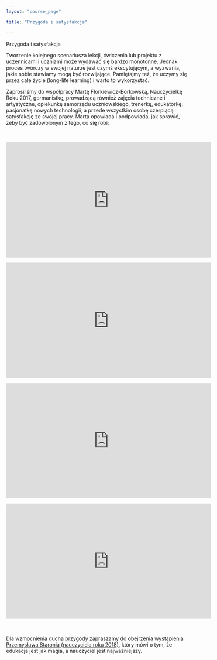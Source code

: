 ```yaml
---
layout: "course_page"

title: "Przygoda i satysfakcja"

---
```


<div class="text-center screen-title">
Przygoda i satysfakcja
</div>

<div class="screen-content">
  <p>Tworzenie kolejnego scenariusza lekcji, ćwiczenia lub projektu z uczennicami i uczniami może wydawać się bardzo monotonne. Jednak proces twórczy w swojej naturze jest czymś ekscytującym, a wyzwania, jakie sobie stawiamy mogą być rozwijające. Pamiętajmy też, że uczymy się przez całe życie (long-life learning) i warto to wykorzystać.</p>
  
  <p>Zaprosiliśmy do współpracy Martę Florkiewicz-Borkowską, Nauczycielkę Roku 2017, germanistkę, prowadzącą również zajęcia techniczne i artystyczne, opiekunkę samorządu uczniowskiego, trenerkę, edukatorkę, pasjonatkę nowych technologii, a przede wszystkim osobę czerpiącą satysfakcję ze swojej pracy. Marta opowiada i podpowiada, jak sprawić, żeby być zadowolonym z tego, co się robi:</p>
  
 &nbsp;
 
 <div class="row">
  <div class="col-md-6 col-xs-12">
  <p>  <div class="embed-responsive embed-responsive-16by9"> 
   <iframe width="560" height="315" src="https://www.youtube.com/embed/8BgbeRz1S1E" frameborder="0" allow="autoplay; encrypted-media" allowfullscreen></iframe> </p></div>
  </div>
 
  <div class="col-md-6 col-xs-12">
   <p> <div class="embed-responsive embed-responsive-16by9"> 
   <iframe width="560" height="315" src="https://www.youtube.com/embed/beWJ_aR4Sy4" frameborder="0" allow="autoplay; encrypted-media" allowfullscreen></iframe></p></div>
  </div>
  
  </div>
 
  <div class="row">
  <div class="col-md-6 col-xs-12">
    <p><div class="embed-responsive embed-responsive-16by9"> 
   <iframe width="560" height="315" src="https://www.youtube.com/embed/V26j5GTiOMk" frameborder="0" allow="autoplay; encrypted-media" allowfullscreen></iframe></p></div>
  </div>
 
  <div class="col-md-6 col-xs-12">
    <p><div class="embed-responsive embed-responsive-16by9"> 
   <iframe width="560" height="315" src="https://www.youtube.com/embed/iVM5tLWwWzc" frameborder="0" allow="autoplay; encrypted-media" allowfullscreen></iframe></p></div>
  </div>
  
  </div>
 
 &nbsp;
  
  <p>Dla wzmocnienia ducha przygody zapraszamy do obejrzenia <a class="content-link" target="_blank" href="https://www.youtube.com/embed/KJYmuYQkt7c">wystąpienia Przemysława Staronia (nauczyciela roku 2018)</a>, który mówi o tym, że edukacja jest jak magia, a nauczyciel jest najważniejszy.</p>
  
</div> 
